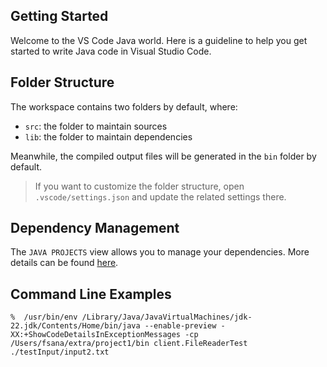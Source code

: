 ## Getting Started

Welcome to the VS Code Java world. Here is a guideline to help you get started to write Java code in Visual Studio Code.

## Folder Structure

The workspace contains two folders by default, where:

- `src`: the folder to maintain sources
- `lib`: the folder to maintain dependencies

Meanwhile, the compiled output files will be generated in the `bin` folder by default.

> If you want to customize the folder structure, open `.vscode/settings.json` and update the related settings there.

## Dependency Management

The `JAVA PROJECTS` view allows you to manage your dependencies. More details can be found [here](https://github.com/microsoft/vscode-java-dependency#manage-dependencies).


## Command Line Examples

```
%  /usr/bin/env /Library/Java/JavaVirtualMachines/jdk-22.jdk/Contents/Home/bin/java --enable-preview -XX:+ShowCodeDetailsInExceptionMessages -cp /Users/fsana/extra/project1/bin client.FileReaderTest ./testInput/input2.txt
```